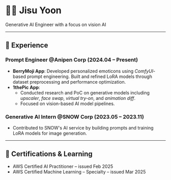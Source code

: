 # 👩‍💻 Jisu Yoon  
Generative AI Engineer with a focus on vision AI

---

## 💼 Experience

### Prompt Engineer @Anipen Corp (2024.04 – Present)
- **BerryMoji App**: Developed personalized emoticons using *ComfyUI*-based prompt engineering. Built and refined LoRA models through dataset preprocessing and performance optimization.
- **1thePic App**:  
  - Conducted research and PoC on generative models including *upscaler*, *face swap*, *virtual try-on*, and *animation diff*.
  - Focused on vision-based AI model pipelines.

### Generative AI Intern @SNOW Corp (2023.05 – 2023.11)
- Contributed to SNOW's AI service by building prompts and training LoRA models for image generation.


---

## 📃 Certifications & Learning

- AWS Certified AI Practitioner – issued Feb 2025  
- AWS Certified Machine Learning – Specialty – issued Mar 2025
